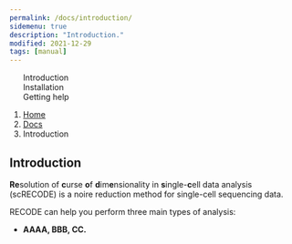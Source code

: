 ```yaml
---
permalink: /docs/introduction/
sidemenu: true
description: "Introduction."
modified: 2021-12-29
tags: [manual]
---
```


<div class= "container">
  <div class= "row">
    <div class= "col-sm-4">
      <!--  <nav id= "toc" data-spy= "affix" data-toggle= "toc"></nav>-->
      <ul class="section-nav" id= "toc" data-spy= "affix" data-toggle= "toc">
        <li class="toc-entry toc-h2"><a class="active" href="{{ site.baseurl }}/docs/introduction">Introduction</a></li>
        <li class="toc-entry toc-h2"><a href="{{ site.baseurl }}/docs/installation">Installation</a>
        </li>
        <li class="toc-entry toc-h2"><a href="{{ site.baseurl }}/docs/help">Getting help</a></li>
      </ul>
    </div>
    <!-- main content area -->
    <div class= "col-sm-8">
      <nav aria-label="breadcrumb">
        <ol class="breadcrumb">
          <li class="breadcrumb-item"><a href="{{ site.baseurl }}/">Home</a></li>
          <li class="breadcrumb-item"><a href="{{ site.baseurl }}/docs/introduction">Docs</a></li>
          <li class="breadcrumb-item active" aria-current="page">Introduction</li>
        </ol>
      </nav>

<div markdown="1">

## Introduction

**Re**solution of **c**urse **o**f **d**im**e**nsionality in **s**ingle-**c**ell data analysis (scRECODE) is a noire reduction method for single-cell sequencing data. 

RECODE can help you perform three main types of analysis:
 - <strong>AAAA, BBB, CC.</strong>


      
</div>
    </div>
  </div>
</div>
